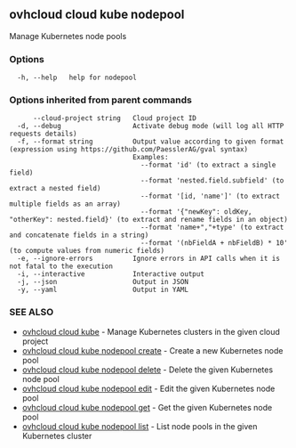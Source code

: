## ovhcloud cloud kube nodepool

Manage Kubernetes node pools

### Options

```
  -h, --help   help for nodepool
```

### Options inherited from parent commands

```
      --cloud-project string   Cloud project ID
  -d, --debug                  Activate debug mode (will log all HTTP requests details)
  -f, --format string          Output value according to given format (expression using https://github.com/PaesslerAG/gval syntax)
                               Examples:
                                 --format 'id' (to extract a single field)
                                 --format 'nested.field.subfield' (to extract a nested field)
                                 --format '[id, 'name']' (to extract multiple fields as an array)
                                 --format '{"newKey": oldKey, "otherKey": nested.field}' (to extract and rename fields in an object)
                                 --format 'name+","+type' (to extract and concatenate fields in a string)
                                 --format '(nbFieldA + nbFieldB) * 10' (to compute values from numeric fields)
  -e, --ignore-errors          Ignore errors in API calls when it is not fatal to the execution
  -i, --interactive            Interactive output
  -j, --json                   Output in JSON
  -y, --yaml                   Output in YAML
```

### SEE ALSO

* [ovhcloud cloud kube](ovhcloud_cloud_kube.md)	 - Manage Kubernetes clusters in the given cloud project
* [ovhcloud cloud kube nodepool create](ovhcloud_cloud_kube_nodepool_create.md)	 - Create a new Kubernetes node pool
* [ovhcloud cloud kube nodepool delete](ovhcloud_cloud_kube_nodepool_delete.md)	 - Delete the given Kubernetes node pool
* [ovhcloud cloud kube nodepool edit](ovhcloud_cloud_kube_nodepool_edit.md)	 - Edit the given Kubernetes node pool
* [ovhcloud cloud kube nodepool get](ovhcloud_cloud_kube_nodepool_get.md)	 - Get the given Kubernetes node pool
* [ovhcloud cloud kube nodepool list](ovhcloud_cloud_kube_nodepool_list.md)	 - List node pools in the given Kubernetes cluster

